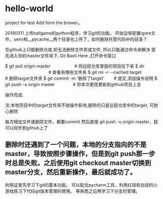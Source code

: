 # hello-world
project for test
Add form the brower。

20190311
上传ballgame的python程序，学习git的功能。
开始没有配置igore文件，uenv和__pycache__两个目录也上传了，如何删除托管代码中的目录？

在github上只能删除仓库,却无法删除文件夹或文件, 所以只能通过命令来解决
首先进入你的master文件夹下, Git Bash Here ,打开命令窗口

$ git pull origin master                    # 将远程仓库里面的项目拉下来
$ dir                                                # 查看有哪些文件夹
$ git rm -r --cached target              # 删除target文件夹
$ git commit -m '删除了target'        # 提交,添加操作说明
$ git push -u origin master               # 将本次更改更新到github项目上去

操作完成.

注:本地项目中的target文件夹不收操作影响,删除的只是远程仓库中的target, 可放心删除

每次增加文件或删除文件，都要commit 然后直接 git push -u origin master，就可以同步到github上了

删除时还遇到了一个问题，本地的分支指向的不是master，导致按照步骤操作，但是到git push那一步时总是失败。之后使用git checkout master切换到master分支，然后重新操作，最后就成功了。
--------------------- 

利用这里先学习下git的基本功能。
可以配合pycharm工具，利用红球和白球的小游戏练习下代码git版本管理的使用。
等熟悉之后再学习下分支的管理。
